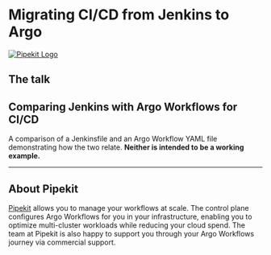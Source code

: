 # Migrating CI/CD from Jenkins to Argo

[![Pipekit Logo](https://raw.githubusercontent.com/pipekit/talk-demos/main/assets/images/pipekit-logo.png)](https://pipekit.io)

## The talk
<!-- The talk [can be found here](https://youtu.be/g8TCgnrM648).

The slide deck for this talk can be found [here](assets/slide-deck.pdf). -->

## Comparing Jenkins with Argo Workflows for CI/CD
A comparison of a Jenkinsfile and an Argo Workflow YAML file demonstrating how the two relate. **Neither is intended to be a working example.**

---

## About Pipekit
[Pipekit](pipekit.io) allows you to manage your workflows at scale. The control plane configures Argo Workflows for you in your infrastructure, enabling you to optimize multi-cluster workloads while reducing your cloud spend.  The team at Pipekit is also happy to support you through your Argo Workflows journey via commercial support.
